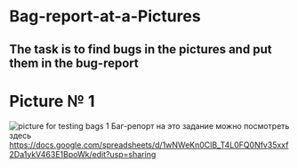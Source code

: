 # Bag-report-at-a-Pictures
## The task is to find bugs in the pictures and put them in the bug-report

# Picture № 1
![picture for testing bags 1](https://user-images.githubusercontent.com/100410326/155965002-b4300c4d-1cd0-4d0e-a8ce-5706bf8be3df.png)
Баг-репорт на это задание можно посмотреть здесь https://docs.google.com/spreadsheets/d/1wNWeKn0ClB_T4L0FQ0Nfv35xxf2Da1ykV463E1BpoWk/edit?usp=sharing

